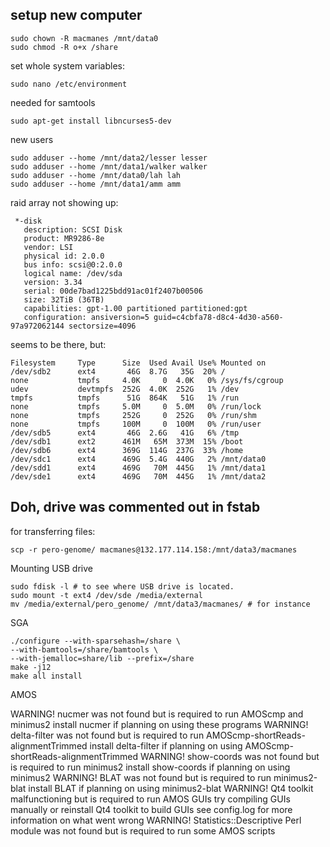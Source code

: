 setup new computer
--

	sudo chown -R macmanes /mnt/data0
	sudo chmod -R o+x /share
	
set whole system variables:

	sudo nano /etc/environment
	
needed for samtools
	
	sudo apt-get install libncurses5-dev
	
new users

	sudo adduser --home /mnt/data2/lesser lesser
	sudo adduser --home /mnt/data1/walker walker
	sudo adduser --home /mnt/data0/lah lah
	sudo adduser --home /mnt/data1/amm amm
	
raid array not showing up:

	 *-disk
       description: SCSI Disk
       product: MR9286-8e
       vendor: LSI
       physical id: 2.0.0
       bus info: scsi@0:2.0.0
       logical name: /dev/sda
       version: 3.34
       serial: 00de7bad1225bdd91ac01f2407b00506
       size: 32TiB (36TB)
       capabilities: gpt-1.00 partitioned partitioned:gpt
       configuration: ansiversion=5 guid=c4cbfa78-d8c4-4d30-a560-97a972062144 sectorsize=4096
       
seems to be there, but:

	Filesystem     Type      Size  Used Avail Use% Mounted on
	/dev/sdb2      ext4       46G  8.7G   35G  20% /
	none           tmpfs     4.0K     0  4.0K   0% /sys/fs/cgroup
	udev           devtmpfs  252G  4.0K  252G   1% /dev
	tmpfs          tmpfs      51G  864K   51G   1% /run
	none           tmpfs     5.0M     0  5.0M   0% /run/lock
	none           tmpfs     252G     0  252G   0% /run/shm
	none           tmpfs     100M     0  100M   0% /run/user
	/dev/sdb5      ext4       46G  2.6G   41G   6% /tmp
	/dev/sdb1      ext2      461M   65M  373M  15% /boot
	/dev/sdb6      ext4      369G  114G  237G  33% /home
	/dev/sdc1      ext4      469G  5.4G  440G   2% /mnt/data0
	/dev/sdd1      ext4      469G   70M  445G   1% /mnt/data1
	/dev/sde1      ext4      469G   70M  445G   1% /mnt/data2
	
Doh, drive was commented out in fstab
--

for transferring files:

	scp -r pero-genome/ macmanes@132.177.114.158:/mnt/data3/macmanes
	
Mounting USB drive
	
	sudo fdisk -l # to see where USB drive is located.
	sudo mount -t ext4 /dev/sde /media/external
	mv /media/external/pero_genome/ /mnt/data3/macmanes/ # for instance
	

SGA

	./configure --with-sparsehash=/share \
	--with-bamtools=/share/bamtools \
	--with-jemalloc=share/lib --prefix=/share
	make -j12
	make all install
	
AMOS

WARNING! nucmer was not found but is required to run AMOScmp and minimus2
   install nucmer if planning on using these programs
WARNING! delta-filter was not found but is required to run AMOScmp-shortReads-alignmentTrimmed
   install delta-filter if planning on using AMOScmp-shortReads-alignmentTrimmed
WARNING! show-coords was not found but is required to run minimus2
   install show-coords if planning on using minimus2
WARNING! BLAT was not found but is required to run minimus2-blat
   install BLAT if planning on using minimus2-blat
WARNING! Qt4 toolkit malfunctioning but is required to run AMOS GUIs
   try compiling GUIs manually or reinstall Qt4 toolkit to build GUIs
   see config.log for more information on what went wrong
WARNING! Statistics::Descriptive Perl module was not found but is required to run some AMOS scripts